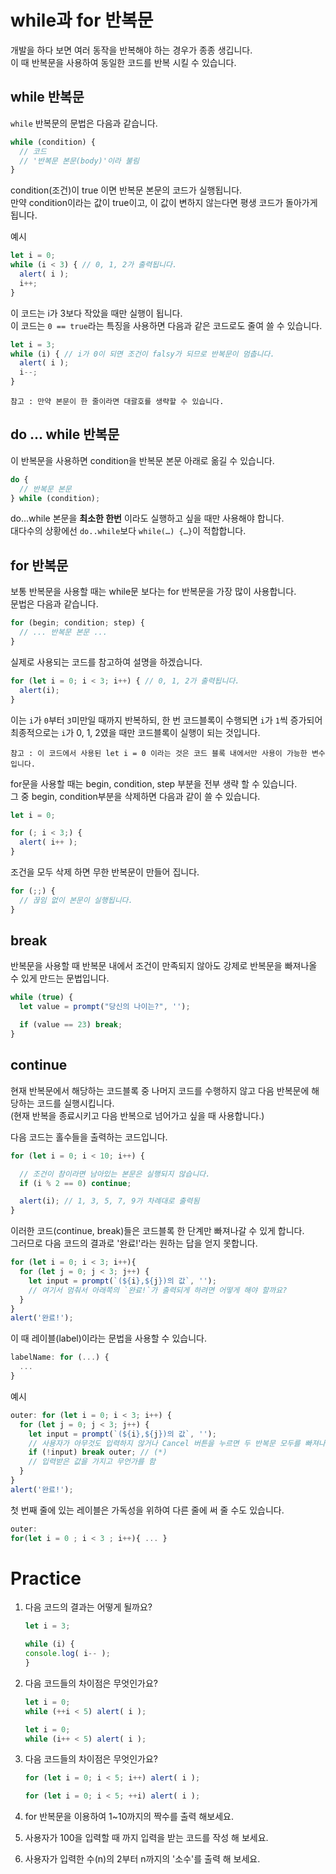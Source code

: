 # while과 for 반복문

개발을 하다 보면 여러 동작을 반복해야 하는 경우가 종종 생깁니다.   
이 때 반복문을 사용하여 동일한 코드를 반복 시킬 수 있습니다.

## while 반복문

```while``` 반복문의 문법은 다음과 같습니다.

``` js
while (condition) {
  // 코드
  // '반복문 본문(body)'이라 불림
}
```
condition(조건)이 true 이면 반복문 본문의 코드가 실행됩니다.   
만약 condition이라는 값이 true이고, 이 값이 변하지 않는다면 평생 코드가 돌아가게 됩니다.

예시
``` js
let i = 0;
while (i < 3) { // 0, 1, 2가 출력됩니다.
  alert( i );
  i++;
}
```
이 코드는 i가 3보다 작았을 때만 실행이 됩니다.   
이 코드는 ```0 == true```라는 특징을 사용하면 다음과 같은 코드로도 줄여 쓸 수 있습니다.

``` js
let i = 3;
while (i) { // i가 0이 되면 조건이 falsy가 되므로 반복문이 멈춥니다.
  alert( i );
  i--;
}
```
```
참고 : 만약 본문이 한 줄이라면 대괄호를 생략할 수 있습니다.
```

## do ... while 반복문
이 반복문을 사용하면 condition을 반복문 본문 아래로 옮길 수 있습니다.
``` js
do {
  // 반복문 본문
} while (condition);
```

do...while 본문을 __최소한 한번__ 이라도 실행하고 싶을 때만 사용해야 합니다.   
대다수의 상황에선 ```do..while```보다 ```while(…) {…}```이 적합합니다.

## for 반복문
보통 반복문을 사용할 때는 while문 보다는 for 반복문을 가장 많이 사용합니다.   
문법은 다음과 같습니다.
``` js
for (begin; condition; step) {
  // ... 반복문 본문 ...
}
```

실제로 사용되는 코드를 참고하여 설명을 하겠습니다.
``` js
for (let i = 0; i < 3; i++) { // 0, 1, 2가 출력됩니다.
  alert(i);
}
```
이는 ```i```가 ```0```부터 ```3```미만일 때까지 반복하되, 한 번 코드블록이 수행되면 ```i```가 ```1```씩 증가되어 최종적으로는 ```i```가 0, 1, 2였을 때만 코드블록이 실행이 되는 것입니다.

```
참고 : 이 코드에서 사용된 let i = 0 이라는 것은 코드 블록 내에서만 사용이 가능한 변수입니다.
```
for문을 사용할 때는 begin, condition, step 부분을 전부 생략 할 수 있습니다.   
그 중 begin, condition부분을 삭제하면 다음과 같이 쓸 수 있습니다.

``` js
let i = 0;

for (; i < 3;) {
  alert( i++ );
}
```
조건을 모두 삭제 하면 무한 반복문이 만들어 집니다.
``` js
for (;;) {
  // 끊임 없이 본문이 실행됩니다.
}
```

## break
반복문을 사용할 때 반복문 내에서 조건이 만족되지 않아도 강제로 반복문을 빠져나올 수 있게 만드는 문법입니다.

``` js
while (true) {
  let value = prompt("당신의 나이는?", '');

  if (value == 23) break; 
}
```

## continue
현재 반복문에서 해당하는 코드블록 중 나머지 코드를 수행하지 않고 다음 반복문에 해당하는 코드를 실행시킵니다.   
(현재 반복을 종료시키고 다음 반복으로 넘어가고 싶을 때 사용합니다.)

다음 코드는 홀수들을 출력하는 코드입니다.
``` js
for (let i = 0; i < 10; i++) {

  // 조건이 참이라면 남아있는 본문은 실행되지 않습니다.
  if (i % 2 == 0) continue;

  alert(i); // 1, 3, 5, 7, 9가 차례대로 출력됨
}
```

이러한 코드(continue, break)들은 코드블록 한 단계만 빠져나갈 수 있게 합니다.   
그러므로 다음 코드의 결과로 '완료!'라는 원하는 답을 얻지 못합니다.
``` js
for (let i = 0; i < 3; i++){
  for (let j = 0; j < 3; j++) {
    let input = prompt(`(${i},${j})의 값`, '');
    // 여기서 멈춰서 아래쪽의 `완료!`가 출력되게 하려면 어떻게 해야 할까요?
  }
}
alert('완료!');
```

이 때 레이블(label)이라는 문법을 사용할 수 있습니다.
``` js
labelName: for (...) {
  ...
}
```
예시
``` js
outer: for (let i = 0; i < 3; i++) {
  for (let j = 0; j < 3; j++) {
    let input = prompt(`(${i},${j})의 값`, '');
    // 사용자가 아무것도 입력하지 않거나 Cancel 버튼을 누르면 두 반복문 모두를 빠져나옵니다.
    if (!input) break outer; // (*)
    // 입력받은 값을 가지고 무언가를 함
  }
}
alert('완료!');
```
첫 번째 줄에 있는 레이블은 가독성을 위하여 다른 줄에 써 줄 수도 있습니다.
``` js
outer:
for(let i = 0 ; i < 3 ; i++){ ... }
```

# Practice
1. 다음 코드의 결과는 어떻게 될까요?
    ``` js
    let i = 3;

    while (i) {
    console.log( i-- );
    }
    ```

2. 다음 코드들의 차이점은 무엇인가요?
    ``` js
    let i = 0;
    while (++i < 5) alert( i );
    ```
    ``` js
    let i = 0;
    while (i++ < 5) alert( i );
    ```

3. 다음 코드들의 차이점은 무엇인가요?
    ``` js
    for (let i = 0; i < 5; i++) alert( i );
    ```
    ``` js
    for (let i = 0; i < 5; ++i) alert( i );
    ```

4. for 반복문을 이용하여 1~10까지의 짝수를 출력 해보세요.

5. 사용자가 100을 입력할 때 까지 입력을 받는 코드를 작성 해 보세요.

6. 사용자가 입력한 수(n)의 2부터 n까지의 '소수'를 출력 해 보세요.